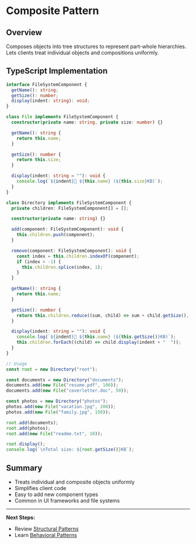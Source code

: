 # Composite Pattern

## Overview

Composes objects into tree structures to represent part-whole hierarchies. Lets clients treat individual objects and compositions uniformly.

## TypeScript Implementation

```typescript
interface FileSystemComponent {
  getName(): string;
  getSize(): number;
  display(indent: string): void;
}

class File implements FileSystemComponent {
  constructor(private name: string, private size: number) {}

  getName(): string {
    return this.name;
  }

  getSize(): number {
    return this.size;
  }

  display(indent: string = ""): void {
    console.log(`${indent}📄 ${this.name} (${this.size}KB)`);
  }
}

class Directory implements FileSystemComponent {
  private children: FileSystemComponent[] = [];

  constructor(private name: string) {}

  add(component: FileSystemComponent): void {
    this.children.push(component);
  }

  remove(component: FileSystemComponent): void {
    const index = this.children.indexOf(component);
    if (index > -1) {
      this.children.splice(index, 1);
    }
  }

  getName(): string {
    return this.name;
  }

  getSize(): number {
    return this.children.reduce((sum, child) => sum + child.getSize(), 0);
  }

  display(indent: string = ""): void {
    console.log(`${indent}📁 ${this.name} (${this.getSize()}KB)`);
    this.children.forEach((child) => child.display(indent + "  "));
  }
}

// Usage
const root = new Directory("root");

const documents = new Directory("documents");
documents.add(new File("resume.pdf", 100));
documents.add(new File("coverletter.doc", 50));

const photos = new Directory("photos");
photos.add(new File("vacation.jpg", 200));
photos.add(new File("family.jpg", 150));

root.add(documents);
root.add(photos);
root.add(new File("readme.txt", 10));

root.display();
console.log(`\nTotal size: ${root.getSize()}KB`);
```

## Summary

- Treats individual and composite objects uniformly
- Simplifies client code
- Easy to add new component types
- Common in UI frameworks and file systems

---

**Next Steps:**

- Review [Structural Patterns](../README.md)
- Learn [Behavioral Patterns](../behavioral/)

